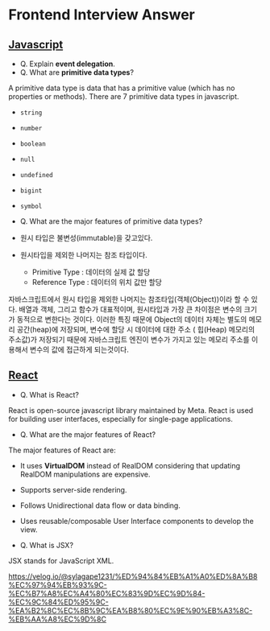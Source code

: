 # Frontend Interview Answer

## [Javascript](https://github.com/sudheerj/javascript-interview-questions)

- Q. Explain **event delegation**.
- Q. What are **primitive data types**?

A primitive data type is data that has a primitive value (which has no properties or methods).
There are 7 primitive data types in javascript.

- `string`
- `number`
- `boolean`
- `null`
- `undefined`
- `bigint`
- `symbol`

- Q. What are the major features of primitive data types?

- 원시 타입은 불변성(immutable)을 갖고있다.
- 원시타입을 제외한 나머지는 참조 타입이다.
  - Primitive Type : 데이터의 실제 값 할당
  - Reference Type : 데이터의 위치 값만 할당

자바스크립트에서 원시 타입을 제외한 나머지는 참조타입(객체(Object))이라 할 수 있다. 배열과 객체, 그리고 함수가 대표적이며, 원시타입과 가장 큰 차이점은 변수의 크기가 동적으로 변한다는 것이다. 이러한 특징 때문에 Object의 데이터 자체는 별도의 메모리 공간(heap)에 저장되며, 변수에 할당 시 데이터에 대한 주소 ( 힙(Heap) 메모리의 주소값)가 저장되기 때문에 자바스크립트 엔진이 변수가 가지고 있는 메모리 주소를 이용해서 변수의 값에 접근하게 되는것이다.

## [React](https://github.com/sudheerj/reactjs-interview-questions#what-is-react)

- Q. What is React?

React is open-source javascript library maintained by Meta. React is used for building user interfaces, especially for single-page applications.

- Q. What are the major features of React?

The major features of React are:

- It uses **VirtualDOM** instead of RealDOM considering that updating RealDOM manipulations are expensive.
- Supports server-side rendering.
- Follows Unidirectional data flow or data binding.
- Uses reusable/composable User Interface components to develop the view.

- Q. What is JSX?

JSX stands for JavaScript XML.

https://velog.io/@sylagape1231/%ED%94%84%EB%A1%A0%ED%8A%B8%EC%97%94%EB%93%9C-%EC%B7%A8%EC%A4%80%EC%83%9D%EC%9D%84-%EC%9C%84%ED%95%9C-%EA%B2%8C%EC%8B%9C%EA%B8%80%EC%9E%90%EB%A3%8C-%EB%AA%A8%EC%9D%8C
